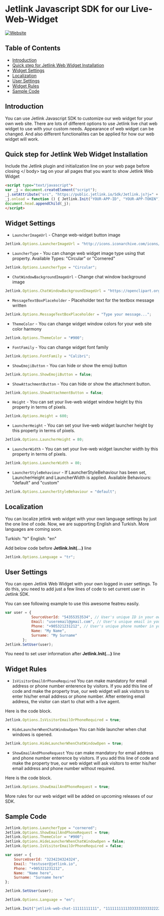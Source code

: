 # Jetlink Javascript SDK for our Live-Web-Widget
[![Website](https://app.jetlink.io/Assets/custom/img/jetlink-logo-medium.png)](https://jetlink.io)
## Table of Contents

- [Introduction](#introduction)
- [Quick step for Jetlink Web Widget Installation](#quick-step-for-jetlink-web-widget-installation)
- [Widget Settings](#widget-settings)
- [Localization](#localization)
- [User Settings](#user-settings)
- [Widget Rules](#widget-rules)
- [Sample Code](#sample-code)

## Introduction

You can use Jetlink Javascript SDK to customize our web widget for your own web site. There are lots of different options to use Jetlink live chat web widget to use with your custom needs. Appearance of web widget can be changed. And also different functionalites can be applied for how our web widget will work. 

## Quick step for Jetlink Web Widget Installation

Include the Jetlink plugin and initialization line on your web page before closing </ body> tag on your all pages that you want to show Jetlink Web Widget
```html
<script type="text/javascript">
var _j = document.createElement("script");
_j.setAttribute("src", "https://public.jetlink.io/Sdk/Jetlink.js?j=" + new Date(Date()).getTime() / 1000);
_j.onload = function () { Jetlink.Init("YOUR-APP-ID", "YOUR-APP-TOKEN"); };
document.head.appendChild(_j);
</script>
```

## Widget Settings

* `LauncherImageUrl` - Change web-widget button image
```javascript
Jetlink.Options.LauncherImageUrl = "http://icons.iconarchive.com/icons/graphicloads/100-flat-2/256/chat-2-icon.png";
```
* `LauncherType` - You can change web widget image type using that property. Available Types: "Circular" or "Cornered"
```javascript
Jetlink.Options.LauncherType = "Circular";
```
* `ChatWindowBackgroundImageUrl` - Change chat window background image
```javascript
Jetlink.Options.ChatWindowBackgroundImageUrl = "https://openclipart.org/image/800px/svg_to_png/232120/lolipop-seamless-pattern.png";
```
* `MessageTextBoxPlaceholder` - Placeholder text  for the textbox message written 
```javascript
Jetlink.Options.MessageTextBoxPlaceholder = "Type your message...";
```
* `ThemeColor` - You can change widget window colors for your web site color harmony
```javascript
Jetlink.Options.ThemeColor = "#900";
```
* `FontFamily` - You can change widget font family
```javascript
Jetlink.Options.FontFamily = "Calibri";
```
* `ShowEmojiButton` - You can hide or show the emoji button
```javascript
Jetlink.Options.ShowEmojiButton = false;
```
* `ShowAttachmentButton` - You can hide or show the attachment button.
```javascript
Jetlink.Options.ShowAttachmentButton = false;
```
* `Height` - You can set your live-web widget window height by this property in terms of pixels.
```javascript
Jetlink.Options.Height = 600;
```
* `LauncherHeight` - You can set your live-web widget launcher height by this property in terms of pixels.
```javascript
Jetlink.Options.LauncherHeight = 80;
```
* `LauncherWidth` - You can set your live-web widget launcher width by this property in terms of pixels.
```javascript
Jetlink.Options.LauncherWidth = 80;
```
* `LauncherStyleBehaviour` - If LauncherStyleBehaviour has been set, LauncherHeight and LauncherWidth is applied. Available Behaviours: "default" and "custom"
```javascript
Jetlink.Options.LauncherStyleBehaviour = "default";
```

## Localization

You can localize jetlink web widget with your own language settings by just the one line of code. Now, we are supporting English and Turkish. More languages are coming soon.

Turkish: "tr"
English: "en"

Add below code before **Jetlink.Init(...)** line

```javascript
Jetlink.Options.Language = "tr";
```

## User Settings

You can open Jetlink Web Widget with your own logged in user settings. To do this, you need to add just a few lines of code to set current user in Jetlink SDK.

You can see following example to use this awesome featreu easily.

```javascript
var user = {
            SourceUserId: "54355353534", // User's unique ID in your own system
            Email: "useremail@gmail.com", // User's unique email in your own system
            Phone: "+905321231212", // User's unique phone number in your own system
            Name: "My Name",
            Surname: "My Surname"
        };
Jetlink.SetUser(user);
```

You need to set user information after **Jetlink.Init(...)** line

## Widget Rules

* `IsVisitorEmailOrPhoneRequired`
You can make mandatory for email address or phone number enterence by visitors. 
If you add this line of code and make the property true, our web widget will ask visitors to enter his/her email address or phone number. After entering email address, the visitor can start to chat with a live agent.

Here is the code block.

```javascript
Jetlink.Options.IsVisitorEmailOrPhoneRequired = true;
```

* `HideLauncherWhenChatWindowOpen`
You can hide launcher when chat windows is opened.

```javascript
Jetlink.Options.HideLauncherWhenChatWindowOpen = true;
```

* `ShowEmailAndPhoneRequest`
You can make mandatory for email address and phone number enterence by visitors. 
If you add this line of code and make the property true, our web widget will ask visitors to enter his/her email address and phone number without required.

Here is the code block.

```javascript
Jetlink.Options.ShowEmailAndPhoneRequest = true;
```

More rules for our web widget will be added on upcoming releases of our SDK. 

## Sample Code
```javascript
Jetlink.Options.LauncherType = "cornered";
Jetlink.Options.ShowEmailAndPhoneRequest = true;
Jetlink.Options.ThemeColor = "#900";
Jetlink.Options.HideLauncherWhenChatWindowOpen = false; 
Jetlink.Options.IsVisitorEmailOrPhoneRequired = false;

var user = {
    SourceUserId: "3234234324324",
    Email: "testuser@jetlink.io",
    Phone: "+905321231212",
    Name: "Name here",
    Surname: "Surname here"
};

Jetlink.SetUser(user);

Jetlink.Options.Language = "en";

Jetlink.Init("jetlink-web-chat-11111111111", "1111111111333333333332222222");
```


